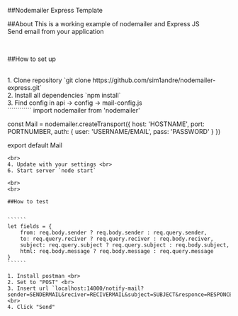 ##Nodemailer Express Template

##About
This is a working example of nodemailer and Express JS <br>
Send email from your application

<br>

##How to set up

<br>
1. Clone repository `git clone https://github.com/sim1andre/nodemailer-express.git` <br>
2. Install all dependencies `npm install` <br>
3. Find config in api -> config -> mail-config.js <br>
````````````
import nodemailer from 'nodemailer'

const Mail = nodemailer.createTransport({
      host: 'HOSTNAME',
      port: PORTNUMBER,
      auth: {
          user: 'USERNAME/EMAIL',
          pass: 'PASSWORD'
      }
})

export default Mail
````````````
<br>
4. Update with your settings <br>
6. Start server `node start`

<br>
<br>

##How to test


``````
let fields = {
    from: req.body.sender ? req.body.sender : req.query.sender,
    to: req.query.reciver ? req.query.reciver : req.body.reciver,
    subject: req.query.subject ? req.query.subject : req.body.subject,
    html: req.body.message ? req.body.message : req.query.message
}
``````

1. Install postman <br>
2. Set to "POST" <br>
3. Insert url `localhost:14000/notify-mail?sender=SENDERMAIL&reciver=RECIVERMAIL&subject=SUBJECT&responce=RESPONCE` <br>
4. Click "Send"
